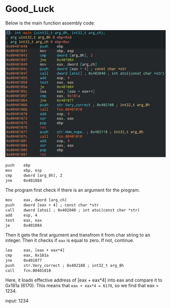 # Good_Luck
Below is the main function assembly code:

![main](Pictures/Good_Luck.jpg)

```assembly
push    ebp
mov     ebp, esp
cmp     dword [arg_8h], 2
jne     0x401084
```
The program first check if there is an argument for the program.

```assembly
mov     eax, dword [arg_ch]
push    dword [eax + 4] ; const char *str
call    dword [atoi] ; 0x402040 ; int atoi(const char *str)
add     esp, 4
test    eax, eax
je      0x401084
```
Then it gets the first argument and transfrom it from char string to an integer. Then it checks if `eax` is equal to zero. If not, continue.

```assembly
lea     eax, [eax + eax*4]
cmp     eax, 0x181a
jne     0x401077
push    str.Very_correct ; 0x402108 ; int32_t arg_8h
call    fcn.00401010
```
Here, it loads effective address of [eax + eax*4] into eax and compare it to 0x181a (6170). This means that `eax + eax*4 = 6170`, so we find that eax = 1234.

input: 1234